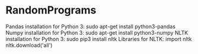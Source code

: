 # RandomPrograms
Pandas installation for Python 3: sudo apt-get install python3-pandas
Numpy installation for Python 3: sudo apt-get install python3-numpy
NLTK installation for Python 3: sudo pip3 install nltk
Libraries for NLTK: 
import nltk
nltk.download('all')
